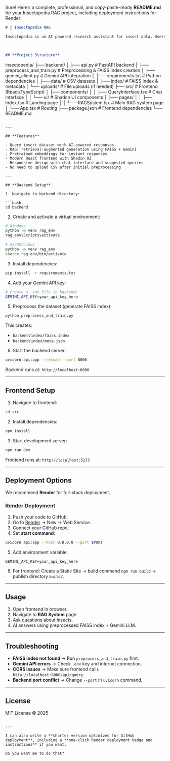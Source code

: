 Sure! Here’s a complete, professional, and copy-paste-ready **README.md** for your Insectopedia RAG project, including deployment instructions for Render:

```markdown
# 🦋 Insectopedia RAG

Insectopedia is an AI-powered research assistant for insect data. Users can query an existing dataset (CSV) of insects, and the AI provides contextual answers using **retrieval-augmented generation (RAG)** with FastAPI backend and React frontend.

---

## **Project Structure**

```

insectopedia/
├── backend/
│   ├── api.py                   # FastAPI backend
│   ├── preprocess\_and\_train.py  # Preprocessing & FAISS index creation
│   ├── gemini\_client.py         # Gemini API integration
│   ├── requirements.txt         # Python dependencies
│   ├── data/                    # CSV datasets
│   ├── index/                   # FAISS index & metadata
│   └── uploads/                 # File uploads (if needed)
├── src/                          # Frontend (React/TypeScript)
│   ├── components/
│   │   ├── QueryInterface.tsx    # Chat interface
│   │   └── ui/                   # Shadcn UI components
│   ├── pages/
│   │   ├── Index.tsx             # Landing page
│   │   └── RAGSystem.tsx         # Main RAG system page
│   └── App.tsx                   # Routing
├── package.json                  # Frontend dependencies
└── README.md

````

---

## **Features**

- Query insect dataset with AI-powered responses
- RAG: retrieval-augmented generation using FAISS + Gemini
- Pretrained embeddings for instant responses
- Modern React frontend with Shadcn UI
- Responsive design with chat interface and suggested queries
- No need to upload CSV after initial preprocessing

---

## **Backend Setup**

1. Navigate to backend directory:

```bash
cd backend
````

2. Create and activate a virtual environment:

```bash
# Windows
python -m venv rag_env
rag_env\Scripts\activate

# macOS/Linux
python -m venv rag_env
source rag_env/bin/activate
```

3. Install dependencies:

```bash
pip install -r requirements.txt
```

4. Add your Gemini API key:

```bash
# Create a .env file in backend/
GEMINI_API_KEY=your_api_key_here
```

5. Preprocess the dataset (generate FAISS index):

```bash
python preprocess_and_train.py
```

This creates:

* `backend/index/faiss.index`
* `backend/index/meta.json`

6. Start the backend server:

```bash
uvicorn api:app --reload --port 8000
```

Backend runs at: `http://localhost:8000`

---

## **Frontend Setup**

1. Navigate to frontend:

```bash
cd src
```

2. Install dependencies:

```bash
npm install
```

3. Start development server:

```bash
npm run dev
```

Frontend runs at: `http://localhost:5173`

---

## **Deployment Options**

We recommend **Render** for full-stack deployment.

### **Render Deployment**

1. Push your code to GitHub.
2. Go to [Render](https://render.com/) → New → Web Service.
3. Connect your GitHub repo.
4. Set **start command**:

```bash
uvicorn api:app --host 0.0.0.0 --port $PORT
```

5. Add environment variable:

```
GEMINI_API_KEY=your_api_key_here
```

6. For frontend: Create a Static Site → build command `npm run build` → publish directory `build/`.

---

## **Usage**

1. Open frontend in browser.
2. Navigate to **RAG System** page.
3. Ask questions about insects.
4. AI answers using preprocessed FAISS index + Gemini LLM.

---

## **Troubleshooting**

* **FAISS index not found** → Run `preprocess_and_train.py` first.
* **Gemini API errors** → Check `.env` key and internet connection.
* **CORS issues** → Make sure frontend calls `http://localhost:8000/api/query`.
* **Backend port conflict** → Change `--port` in `uvicorn` command.

---

## **License**

MIT License © 2025

```

---

I can also write a **shorter version optimized for GitHub deployment**, including a **one-click Render deployment badge and instructions** if you want.  

Do you want me to do that?
```
